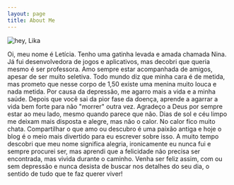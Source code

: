 ```yaml
---
layout: page
title: About Me
---
```


<img class="blog-post-image" src="{{ site.baseUrl }}/uploads/sobre.jpg" alt="hey, Lika"/>

Oi, meu nome é Letícia. Tenho uma gatinha levada e amada chamada Nina. Já fui desenvolvedora de jogos e aplicativos, mas decobri que queria mesmo é ser professora. Amo sempre estar acompanhada de amigos, apesar de ser muito seletiva. Todo mundo diz que minha cara é de metida, mas prometo que nesse corpo de 1,50 existe uma menina muito louca e nada metida. Por causa da depressão, me agarro mais a vida e a minha saúde. Depois que você sai da pior fase da doença, aprende a agarrar a vida bem forte para não "morrer" outra vez. Agradeço a Deus por sempre estar ao meu lado, mesmo quando parece que não. Dias de sol e céu limpo me deixam mais disposta e alegre, mas não o calor. No calor fico muito chata. Compartilhar o que amo ou descubro é uma paixão antiga e hoje o blog é o meio mais divertido para eu escrever sobre isso. A muito tempo descobri que meu nome significa alegria, ironicamente eu nunca fui e sempre procurei ser, mas aprendi que a felicidade não precisa ser encontrada, mas vivida durante o caminho. Venha ser feliz assim, com ou sem depressão e nunca desista de buscar nos detalhes do seu dia, o sentido de tudo que te faz querer viver!
